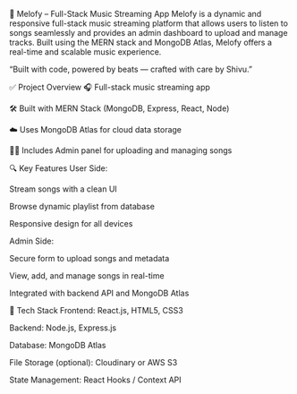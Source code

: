 🎵 Melofy – Full-Stack Music Streaming App
Melofy is a dynamic and responsive full-stack music streaming platform that allows users to listen to songs seamlessly and provides an admin dashboard to upload and manage tracks. Built using the MERN stack and MongoDB Atlas, Melofy offers a real-time and scalable music experience.

“Built with code, powered by beats — crafted with care by Shivu.”

 ✅ Project Overview
🎧 Full-stack music streaming app

🛠 Built with MERN Stack (MongoDB, Express, React, Node)

☁️ Uses MongoDB Atlas for cloud data storage

👨‍💻 Includes Admin panel for uploading and managing songs

🔍 Key Features
User Side:

Stream songs with a clean UI

Browse dynamic playlist from database

Responsive design for all devices

Admin Side:

Secure form to upload songs and metadata

View, add, and manage songs in real-time

Integrated with backend API and MongoDB Atlas

🧰 Tech Stack
Frontend: React.js, HTML5, CSS3

Backend: Node.js, Express.js

Database: MongoDB Atlas

File Storage (optional): Cloudinary or AWS S3

State Management: React Hooks / Context API
